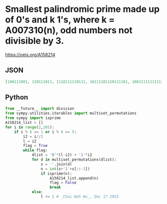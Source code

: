 # Smallest palindromic prime made up of 0's and k 1's, where k \= A007310\(n\), odd numbers not divisible by 3\.
https://oeis.org/A158214
## JSON
```JSON
[100111001, 110111011, 1110111110111, 10111101110111101, 100111111111111111001, 1111111111111111111, 11111111111111111111111, 10111111111101110111111111101, 1111110111111111111111110111111]
```
## Python
```Python
from __future__ import division
from sympy.utilities.iterables import multiset_permutations
from sympy import isprime
A158214_list = []
for i in range(2,101):
    if i % 6 == 1 or i % 6 == 5:
        i2 = i//2
        l = i2
        flag = True
        while flag:
            dlist = '0'*(l-i2) + '1'*i2
            for d in multiset_permutations(dlist):
                s = ''.join(d)
                n = int(s+'1'+s[::-1])
                if isprime(n):
                    A158214_list.append(n)
                    flag = False
                    break
            else:
                l += 1 # _Chai Wah Wu_, Dec 17 2015
```
